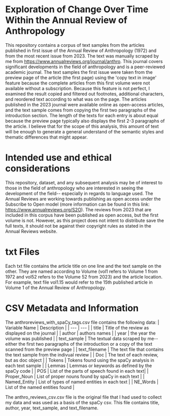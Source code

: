 # Exploration of Change Over Time Within the Annual Review of Anthropology

This repository contains a corpus of text samples from the articles published in first issue of the Annual Review of Anthropology (1972) and from the most recent issue from 2023.
The text was manually scraped by me from https://www.annualreviews.org/journal/anthro. This journal covers significant developments in the field of anthropology and is a peer-reviewed academic journal.
The text samples the first issue were taken from the preview page of the article (the first page) using the 'copy text in image' feature because the complete articles from this first volume were not available without a subscription. Because this feature is not perfect, I examined the result copied and filtered out footnotes, additional characters, and reordered text according to what was on the page. 
The articles published in the 2023 journal were available online as open-access articles, and the text sample comes from copying the first two paragraphs of the introduction section. The length of the texts for each entry is about equal because the preview page typically also displays the first 2-3 paragraphs of the article. I believe that for the scope of this analysis, this amount of text will be enough to generate a general understand of the semantic styles and thematic differences that might appear. 

# Intended use and ethical considerations
This repository, dataset, and any subsequent analysis may be of interest to those in the field of anthropology who are interested in seeing the development of the field-- especially in regards to language used. The Annual Reviews are working towards publishing as open access under the Subscribe to Open model (more information can be found in this link: https://www.annualreviews.org/S2O). The reviews from 2023 that are included in this corpus have been published as open access, but the first volume is not. However, as this project does not intent to distribute save the full texts, it should not be against their copyright rules as stated in the Annual Reviews website. 

# txt Files
Each txt file contains the article title on one line and the text sample on the other. They are named according to Volume (vol1 refers to Volume 1 from 1972 and vol52 refers to the Volume 52 from 2023) and the article location. For example, text file vol1.15 would refer to the 15th published article in Volume 1 of the Annual Review of Anthropology. 

# CSV Metadata and Information
The anthroreviews_with_spaCy_tags.csv file contains the following data:
| Variable Name | Description |
| --- | --- |
| title | Title of the review as displayed on the journal |
| author | authors names |
| year | the year the volume was published |
| text_sample | The textual data scraped by me-- either the first two paragraphs of the introduction or a copy of the text scanned from the preview page |
| text_filename | The text file that contains the text sample from the indivual review |
| Doc | The text of each review, but as doc object |
| Tokens | Tokens found using the spaCy analysis in each text sample |
| Lemmas | Lemmas or keywords as defined by the spaCy code |
| POS | List of the parts of speech found in each text|
| Proper_Noun | List of proper nouns found by spaCy in each text |
| Named_Entity | List of types of named entities in each text |
| NE_Words | List of the named entities found |

The anthro_reviews_csv.csv file is the original file that I had used to collect my data and was used as a basis of the spaCy csv. This file contains title, author, year, text_sample, and text_filename. 

